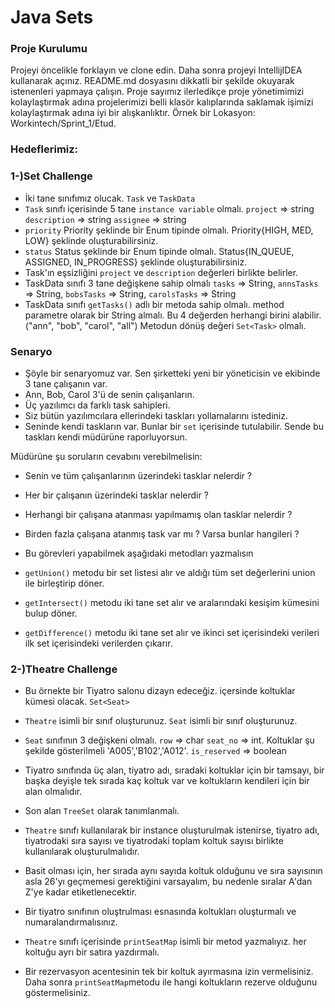 #  Java Sets

### Proje Kurulumu

Projeyi öncelikle forklayın ve clone edin.
Daha sonra projeyi IntellijIDEA kullanarak açınız. README.md dosyasını dikkatli bir şekilde okuyarak istenenleri yapmaya çalışın.
Proje sayımız ilerledikçe proje yönetimimizi kolaylaştırmak adına projelerimizi belli klasör kalıplarında saklamak işimizi kolaylaştırmak adına iyi bir alışkanlıktır.
Örnek bir Lokasyon: Workintech/Sprint_1/Etud.

### Hedeflerimiz:

### 1-)Set Challenge

 * İki tane sınıfımız olucak. ```Task``` ve ```TaskData```
 * ```Task``` sınıfı içerisinde 5 tane ```instance variable``` olmalı. ```project``` => string ```description``` => string ```assignee``` => string
 * ```priority``` Priority şeklinde bir Enum tipinde olmalı. Priority{HIGH, MED, LOW} şeklinde oluşturabilirsiniz.
 * ```status``` Status şeklinde bir Enum tipinde olmalı. Status{IN_QUEUE, ASSIGNED, IN_PROGRESS} şeklinde oluşturabilirsiniz.
 * Task'ın eşsizliğini ```project``` ve ```description``` değerleri birlikte belirler.
 * TaskData sınıfı 3 tane değişkene sahip olmalı ```tasks``` => String, ```annsTasks``` => String, ```bobsTasks``` => String, ```carolsTasks``` => String
 * TaskData sınıfı ```getTasks()``` adlı bir metoda sahip olmalı. method parametre olarak bir String almalı. Bu 4 değerden herhangi birini alabilir. ("ann", "bob", "carol", "all") Metodun dönüş değeri ```Set<Task>``` olmalı.
 
### Senaryo

* Şöyle bir senaryomuz var. Sen şirketteki yeni bir yöneticisin ve ekibinde 3 tane çalışanın var.
* Ann, Bob, Carol 3'ü de senin çalışanların.
* Üç yazılımcı da farklı task sahipleri.
* Siz bütün yazılımcılara ellerindeki taskları yollamalarını istediniz.
* Seninde kendi taskların var. Bunlar bir ```set``` içerisinde tutulabilir. Sende bu taskları kendi müdürüne raporluyorsun.

 Müdürüne şu soruların cevabını verebilmelisin:
* Senin ve tüm çalışanlarının üzerindeki tasklar nelerdir ?
* Her bir çalışanın üzerindeki tasklar nelerdir ?
* Herhangi bir çalışana atanması yapılmamış olan tasklar nelerdir ?
* Birden fazla çalışana atanmış task var mı ? Varsa bunlar hangileri ?

* Bu görevleri yapabilmek aşağıdaki metodları yazmalısın
* ```getUnion()``` metodu bir set listesi alır ve aldığı tüm set değerlerini union ile birleştirip döner.
* ```getIntersect()``` metodu iki tane set alır ve aralarındaki kesişim kümesini bulup döner.
* ```getDifference()``` metodu iki tane set alır ve ikinci set içerisindeki verileri ilk set içerisindeki verilerden çıkarır.

### 2-)Theatre Challenge

* Bu örnekte bir Tiyatro salonu dizayn edeceğiz. içersinde koltuklar kümesi olacak. ```Set<Seat>```
* ```Theatre``` isimli bir sınıf oluşturunuz. ```Seat``` isimli bir sınıf oluşturunuz.
* ```Seat``` sınıfının 3 değişkeni olmalı. ```row``` => char ```seat_no``` => int. Koltuklar şu şekilde gösterilmeli 'A005','B102','A012'. ```is_reserved``` => boolean
* Tiyatro sınıfında üç alan, tiyatro adı, sıradaki koltuklar için bir tamsayı, bir başka deyişle tek sırada kaç koltuk var ve koltukların kendileri için bir alan olmalıdır.
* Son alan ```TreeSet``` olarak tanımlanmalı.
* ```Theatre``` sınıfı kullanılarak bir instance oluşturulmak istenirse, tiyatro adı, tiyatrodaki sıra sayısı ve tiyatrodaki toplam koltuk sayısı birlikte kullanılarak oluşturulmalıdır.
* Basit olması için, her sırada aynı sayıda koltuk olduğunu ve sıra sayısının asla 26'yı geçmemesi gerektiğini varsayalım, bu nedenle sıralar A'dan Z'ye kadar etiketlenecektir.

* Bir tiyatro sınıfının oluştrulması esnasında koltukları oluşturmalı ve numaralandırmalısınız.
* ```Theatre``` sınıfı içerisinde ```printSeatMap``` isimli bir metod yazmalıyız. her koltuğu ayrı bir satıra yazdırmalı.
* Bir rezervasyon acentesinin tek bir koltuk ayırmasına izin vermelisiniz. Daha sonra ```printSeatMap```metodu ile hangi koltukların rezerve olduğunu göstermelisiniz.
